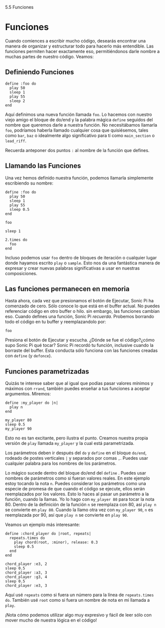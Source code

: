 5.5 Funciones

# Funciones

Cuando comiences a escribir mucho código, desearás encontrar una
manera de organizar y estructurar todo para hacerlo más entendible.
Las funciones permiten hacer exactamente eso, permitiéndonos darle
nombre a muchas partes de nuestro código. Veamos:


## Definiendo Funciones

```
define :foo do
  play 50
  sleep 1
  play 55
  sleep 2
end
```

Aquí definimos una nueva función llamada `foo`. Lo hacemos con nuestro
viejo amigo el bloque de do/end y la palabra mágica `define` seguidos
del nombre que queremos darle a nuestra función. No necesitábamos
llamarla `foo`, podríamos haberla llamado cualquier cosa que quisiésemos,
tales como `bar`, `baz` o idealmente algo significativo para tí como
`main_section` o `lead_riff`.

Recuerda anteponer dos puntos `:` al nombre de la función que defines.


## Llamando las Funciones

Una vez hemos definido nuestra función, podemos llamarla simplemente
escribiendo su nombre:

```
define :foo do
  play 50
  sleep 1
  play 55
  sleep 0.5
end

foo

sleep 1

2.times do
  foo
end
```

Incluso podemos usar `foo` dentro de bloques de iteración o cualquier lugar
donde hayamos escrito `play` o `sample`. Esto nos da una fantástica manera 
de expresar y crear nuevas palabras significativas a usar en nuestras 
composiciones.

## Las funciones permanecen en memoria

Hasta ahora, cada vez que presionamos el botón de Ejecutar, Sonic Pi ha
comenzado de cero. Sólo conoce lo que está en el buffer actual. No puedes
referenciar código en otro buffer o hilo. sin embargo, las funciones cambian
eso. Cuando defines una función, Sonic Pi *recuerda*. Probemos borrando todo
el código en tu buffer y reemplazandolo por:


```
foo
```

Presiona el botón de Ejecutar y escucha. ¿Dónde se fue el código?¿cómo supo
Sonic Pi qué tocar? Sonic Pi recordó tu función, inclusive cuando la borraste
del buffer. Esta conducta sólo funciona con las funciones creadas con `define`
(y `defonce`).

## Funciones parametrizadas

Quizás te interese saber que al igual que podías pasar valores mínimos y máximos
con `rrand`, también puedes enseñar a tus funciones a aceptar argumentos. Miremos:

```
define :my_player do |n|
  play n
end

my_player 80
sleep 0.5
my_player 90
```

Esto no es tan excitante, pero ilustra el punto. Creamos nuestra propia versión 
de `play` llamada `my_player` y la cual está parametrizada.

Los parámetros deben ir después del `do` y `define` en el bloque `do/end`,
rodeado de postes verticales `|` y separados por comas `,`. Puedes usar cualquier
palabra para los nombres de los parámetros.

Lo mágico sucede dentro del bloque do/end del `define` . Puedes usar nombres de
parámetros como si fueran valores reales. En este ejemplo estoy tocando la nota
`n`.  Puedes considerar los parámetros como una especie de promesa de que cuando 
el código se ejecute, ellos serán reemplazados por los valores. Esto lo haces al
pasar un parámetro a la función, cuando la llamas. Yo lo hago con `my_player 80`
para tocar la nota 80. Dentro de la definición de la función `n` se reemplaza con
80, así `play n` se convierte en `play 80`. Cuando la llamo otra vez con
`my_player 90`, `n` es reemplazada por 90, así que `play n` se convierte en `play 90`.

Veamos un ejemplo más interesante:

``` 
define :chord_player do |root, repeats| 
  repeats.times do
    play chord(root, :minor), release: 0.3
    sleep 0.5
  end
end

chord_player :e3, 2
sleep 0.5
chord_player :a3, 3
chord_player :g3, 4
sleep 0.5
chord_player :e3, 3
```

Aquí usé `repeats` como si fuera un número para la línea de `repeats.times do`.
También usé `root` como si fuera un nombre de nota en mi llamada a `play`.

¡Nota cómo podemos utilizar algo muy expresivo y fácil de leer sólo con mover mucho
de nuestra lógica en el código!
